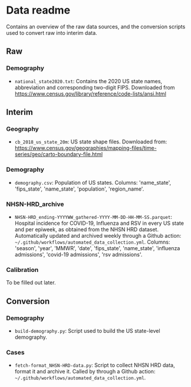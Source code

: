 # Data readme

Contains an overview of the raw data sources, and the conversion scripts used to convert raw into interim data.

## Raw

### Demography

+ `national_state2020.txt`: Contains the 2020 US state names, abbreviation and corresponding two-digit FIPS. Downloaded from https://www.census.gov/library/reference/code-lists/ansi.html

## Interim

### Geography

+ `cb_2018_us_state_20m`: US state shape files. Downloaded from: https://www.census.gov/geographies/mapping-files/time-series/geo/carto-boundary-file.html 

### Demography

+ `demography.csv`: Population of US states. Columns: 'name_state', 'fips_state', 'name_state', 'population', 'region_name'.

### NHSN-HRD_archive

+ `NHSN-HRD_ending-YYYYWW_gathered-YYYY-MM-DD-HH-MM-SS.parquet`: Hospital incidence for COVID-19, Influenza and RSV in every US state and per epiweek, as obtained from the NHSN HRD dataset. Automatically updated and archived weekly through a Github action: `~/.github/workflows/automated_data_collection.yml`. Columns: 'season', 'year', 'MMWR', 'date', 'fips_state', 'name_state', 'influenza admissions', 'covid-19 admissions', 'rsv admissions'.

### Calibration

To be filled out later.

## Conversion

### Demography

+ `build-demography.py`: Script used to build the US state-level demography.

### Cases

+ `fetch-format_NHSN-HRD-data.py`: Script to collect NHSN HRD data, format it and archive it. Called by through a Github action: `~/.github/workflows/automated_data_collection.yml`.